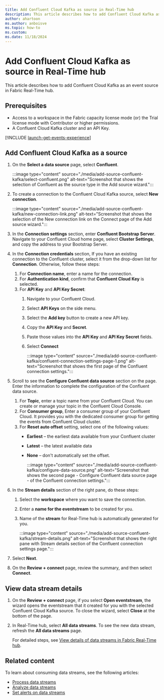 ```yaml
---
title: Add Confluent Cloud Kafka as source in Real-Time hub
description: This article describes how to add Confluent Cloud Kafka as an event source in Fabric Real-Time hub.
author: ahartoon
ms.author: anboisve
ms.topic: how-to
ms.custom:
ms.date: 11/18/2024
---
```


# Add Confluent Cloud Kafka as source in Real-Time hub

This article describes how to add Confluent Cloud Kafka as an event source in Fabric Real-Time hub.



## Prerequisites

- Access to a workspace in the Fabric capacity license mode (or) the Trial license mode with Contributor or higher permissions. 
- A Confluent Cloud Kafka cluster and an API Key.

[!INCLUDE [launch-get-events-experience](./includes/launch-get-events-experience.md)]

## Add Confluent Cloud Kafka as a source

1. On the **Select a data source** page, select **Confluent**.

    :::image type="content" source="./media/add-source-confluent-kafka/select-confluent.png" alt-text="Screenshot that shows the selection of Confluent as the source type in the Add source wizard.":::
1. To create a connection to the Confluent Cloud Kafka source, select **New connection**.

    :::image type="content" source="./media/add-source-confluent-kafka/new-connection-link.png" alt-text="Screenshot that shows the selection of the New connection link on the Connect page of the Add source wizard.":::    
1. In the **Connection settings** section, enter **Confluent Bootstrap Server**. Navigate to your Confluent Cloud home page, select **Cluster Settings**, and copy the address to your Bootstrap Server.      
1. In the **Connection credentials** section, If you have an existing connection to the Confluent cluster, select it from the drop-down list for **Connection**. Otherwise, follow these steps:
    1. For **Connection name**, enter a name for the connection.
    1. For **Authentication kind**, confirm that **Confluent Cloud Key** is selected.
    1. For **API Key** and **API Key Secret**:
        1. Navigate to your Confluent Cloud.
        1. Select **API Keys** on the side menu.
        1. Select the **Add key** button to create a new API key. 
        1. Copy the **API Key** and **Secret**.
        1. Paste those values into the **API Key** and **API Key Secret** fields.
        1. Select **Connect**

            :::image type="content" source="./media/add-source-confluent-kafka/confluent-connection-settings-page-1.png" alt-text="Screenshot that shows the first page of the Confluent connection settings.":::        
1. Scroll to see the **Configure Confluent data source** section on the page. Enter the information to complete the configuration of the Confluent data source.
    1. For **Topic**, enter a topic name from your Confluent Cloud. You can create or manage your topic in the Confluent Cloud Console.
    1. For **Consumer group**, Enter a consumer group of your Confluent Cloud. It provides you with the dedicated consumer group for getting the events from Confluent Cloud cluster.
    1. For **Reset auto offset** setting, select one of the following values:
        - **Earliest** – the earliest data available from your Confluent cluster
        - **Latest** – the latest available data
        - **None** – don't automatically set the offset.

            :::image type="content" source="./media/add-source-confluent-kafka/configure-data-source.png" alt-text="Screenshot that shows the second page - Configure Confluent data source page - of the Confluent connection settings.":::        
1. In the **Stream details** section of the right pane, do these steps:
    1. Select the **workspace** where you want to save the connection.
    1. Enter a **name for the eventstream** to be created for you.
    1. Name of the **stream** for Real-Time hub is automatically generated for you.

        :::image type="content" source="./media/add-source-confluent-kafka/stream-details.png" alt-text="Screenshot that shows the right pane with Stream details section of the Confluent connection settings page.":::                
1. Select **Next**.
1. On the **Review + connect** page, review the summary, and then select **Connect**.

## View data stream details

1. On the **Review + connect** page, if you select **Open eventstream**, the wizard opens the eventstream that it created for you with the selected Confluent Cloud Kafka source. To close the wizard, select **Close** at the bottom of the page.
1. In Real-Time hub, select **All data streams**. To see the new data stream, refresh the **All data streams** page.

    For detailed steps, see [View details of data streams in Fabric Real-Time hub](view-data-stream-details.md).

## Related content

To learn about consuming data streams, see the following articles:

- [Process data streams](process-data-streams-using-transformations.md)
- [Analyze data streams](analyze-data-streams-using-kql-table-queries.md)
- [Set alerts on data streams](set-alerts-data-streams.md)
